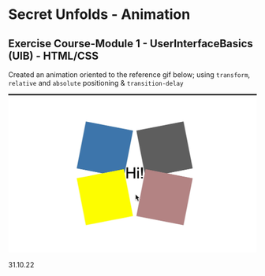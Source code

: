 # Secret Unfolds - Animation

## Exercise Course-Module 1 - UserInterfaceBasics (UIB) - HTML/CSS

Created an animation oriented to the reference gif below; using `transform`, `relative` and `absolute` positioning & `transition-delay`

![secret](secret-unfolds.gif)

31.10.22
